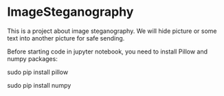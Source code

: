 # ImageSteganography
This is a project about image steganography. We will hide picture or some text into another picture for safe sending.

Before starting code in jupyter notebook, you need to install Pillow and numpy packages:

sudo pip install pillow

sudo pip install numpy

